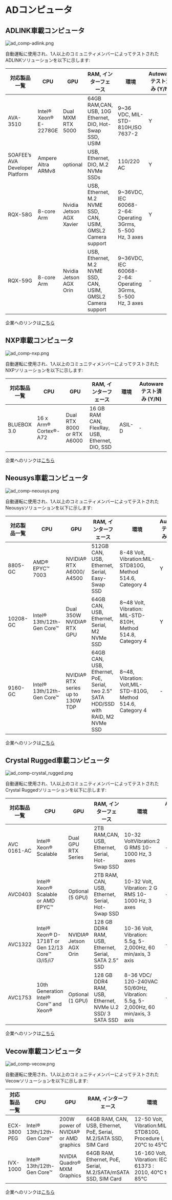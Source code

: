 # ADコンピュータ

## **ADLINK車載コンピュータ**

![ad_comp-adlink.png](images/ad_comp-adlink.png)

自動運転に使用され、1人以上のコミュニティメンバーによってテストされたADLINKソリューションを以下に示します:

  <!-- cspell: ignore Altra BLUEBOX  -->

| 対応製品一覧         | CPU                   | GPU                      | RAM, インターフェース                                              | 環境                                              | Autowareテスト済み (Y/N) |
| ------------------------------- | --------------------- | ------------------------ | ------------------------------------------------------------ | ---------------------------------------------------------- | --------------------- |
| AVA-3510                        | Intel® Xeon® E-2278GE | Dual MXM RTX 5000        | 64GB RAM,CAN, USB, 10G Ethernet, DIO, Hot-Swap SSD, USIM     | 9~36 VDC, MIL-STD-810H,ISO 7637-2                          | Y                     |
| SOAFEE’s AVA Developer Platform | Ampere Altra ARMv8    | optional                 | USB, Ethernet, DIO, M.2 NVMe SSDs                            | 110/220 AC                                                 | Y                     |
| RQX-58G                         | 8-core Arm            | Nvidia Jetson AGX Xavier | USB, Ethernet, M.2 NVME SSD, CAN, USIM, GMSL2 Camera support | 9~36VDC, IEC 60068-2-64: Operating 3Grms, 5-500 Hz, 3 axes | Y                     |
| RQX-59G                         | 8-core Arm            | Nvidia Jetson AGX Orin   | USB, Ethernet, M.2 NVME SSD, CAN, USIM, GMSL2 Camera support | 9~36VDC, IEC 60068-2-64: Operating 3Grms, 5-500 Hz, 3 axes | -                     |

企業へのリンクは[こちら](https://www.adlinktech.com/en/Connected-Autonomous-Vehicle-Solutions)

## **NXP車載コンピュータ**

![ad_comp-nxp.png](images/ad_comp-nxp.png)

自動運転に使用され、1人以上のコミュニティメンバーによってテストされたNXPソリューションを以下に示します:

| 対応製品一覧 | CPU                   | GPU                        | RAM, インターフェース                                 | 環境 | Autowareテスト済み (Y/N) |
| ----------------------- | --------------------- | -------------------------- | ----------------------------------------------- | ------------- | --------------------- |
| BLUEBOX 3.0             | 16 x Arm® Cortex®-A72 | Dual RTX 8000 or RTX A6000 | 16 GB RAM CAN, FlexRay, USB, Ethernet, DIO, SSD | ASIL-D        | -                     |

企業へのリンクは[こちら](https://www.nxp.com/design/designs/bluebox-3-0-automotive-high-performance-compute-ahpc-development-platform:BlueBox)

## **Neousys車載コンピュータ**

![ad_comp-neousys.png](images/ad_comp-neousys.png)

自動運転に使用され、1人以上のコミュニティメンバーによってテストされたNeousysソリューションを以下に示します:

| 対応製品一覧 | CPU                        | GPU                               | RAM, インターフェース                                                                    | 環境                                                | Autowareテスト済み (Y/N) |
| ----------------------- | -------------------------- | --------------------------------- | ---------------------------------------------------------------------------------- | ------------------------------------------------------------ | --------------------- |
| 8805-GC                 | AMD® EPYC™ 7003            | NVIDIA® RTX A6000/ A4500          | 512GB CAN, USB, Ethernet, Serial, Easy-Swap SSD                                    | 8-48 Volt, Vibration:MIL-STD810G, Method 514.6, Category 4   | Y                     |
| 10208-GC                | Intel® 13th/12th-Gen Core™ | Dual 350W NVIDIA® RTX GPU         | 64GB CAN, USB, Ethernet, Serial, M2 NVMe SSD                                       | 8~48 Volt, Vibration: MIL-STD-810H, Method 514.8, Category 4 | Y                     |
| 9160-GC                 | Intel® 13th/12th-Gen Core™ | NVIDIA® RTX series up to 130W TDP | 64GB CAN, USB, Ethernet, PoE, Serial, two 2.5" SATA HDD/SSD with RAID, M2 NVMe SSD | 8~48, Vibration: Volt,MIL-STD-810G, Method 514.6, Category 4 | -                     |

企業へのリンクは[こちら](https://www.neousys-tech.com/en/product/product-lines/edge-ai-gpu-computing)

## **Crystal Rugged車載コンピュータ**

![ad_comp-crystal_rugged.png](images/ad_comp-crystal_rugged.png)

自動運転に使用され、1人以上のコミュニティメンバーによってテストされたCrystal Ruggedソリューションを以下に示します:

| 対応製品一覧 | CPU                                              | GPU                     | RAM, インターフェース                                          | 環境                                                                 | Autowareテスト済み (Y/N) |
| ----------------------- | ------------------------------------------------ | ----------------------- | -------------------------------------------------------- | ----------------------------------------------------------------------------- | --------------------- |
| AVC 0161-AC             | Intel® Xeon® Scalable                            | Dual GPU RTX Series     | 2TB RAM,CAN, USB, Ethernet, Serial, Hot-Swap SSD         | 10-32 VoltVibration:2 G RMS 10-1000 Hz, 3 axes                                | -                     |
| AVC0403                 | Intel® Xeon® Scalable or AMD EPYC™               | Optional (5 GPU)        | 2TB RAM, CAN, USB, Ethernet, Serial, Hot-Swap SSD        | 10-32 Volt, Vibration: 2 G RMS 10-1000 Hz, 3 axes                             | -                     |
| AVC1322                 | Intel® Xeon® D-1718T or Gen 12/13 Core™ i3/i5/i7 | NVIDIA® Jetson AGX Orin | 128 GB DDR4 RAM, USB, Ethernet, Serial, SATA 2.5” SSD    | 10-36 Volt, Vibration: 5.5g, 5-2,000Hz, 60 min/axis, 3 axis                   | -                     |
| AVC1753                 | 10th Generation Intel® Core™ and Xeon®           | Optional (1 GPU)        | 128 GB DDR4 RAM, USB, Ethernet, NVMe U.2 SSD/ 3 SATA SSD | 8-36 VDC/ 120-240VAC 50/60Hz, Vibration: 5.5g, 5-2,000Hz, 60 min/axis, 3 axis | -                     |

企業へのリンクは[こちら](https://www.crystalrugged.com/products/ai-autonomous-vehicle-technology/)

## **Vecow車載コンピュータ**

![ad_comp-vecow.png](images/ad_comp-vecow.png)

自動運転に使用され、1人以上のコミュニティメンバーによってテストされたVecowソリューションを以下に示します:

| 対応製品一覧 | CPU                        | GPU                                   | RAM, インターフェース                                                   | 環境                                                | Autowareテスト済み (Y/N) |
| ----------------------- | -------------------------- | ------------------------------------- | ----------------------------------------------------------------- | ------------------------------------------------------------ | --------------------- |
| ECX-3800 PEG            | Intel® 13th/12th-Gen Core™ | 200W power of NVIDIA® or AMD graphics | 64GB RAM, CAN, USB, Ethernet, PoE, Serial, M.2/SATA SSD, SIM Card | 12-50 Volt, Vibration:MIL-STD810G, Procedure I, 20°C to 45°C | -                     |
| IVX-1000                | Intel® 13th/12th-Gen Core™ | NVIDIA Quadro® MXM Graphics           | 64GB RAM, Ethernet, PoE, Serial, M.2/SATA/mSATA SSD, SIM Card     | 16-160 Volt, Vibration: IEC 61373 : 2010, 40°C to 85°C       | -                     |

企業へのリンクは[こちら](https://www.vecow.com/dispPageBox/vecow/VecowHp.aspx?ddsPageID=VECOW_EN)
